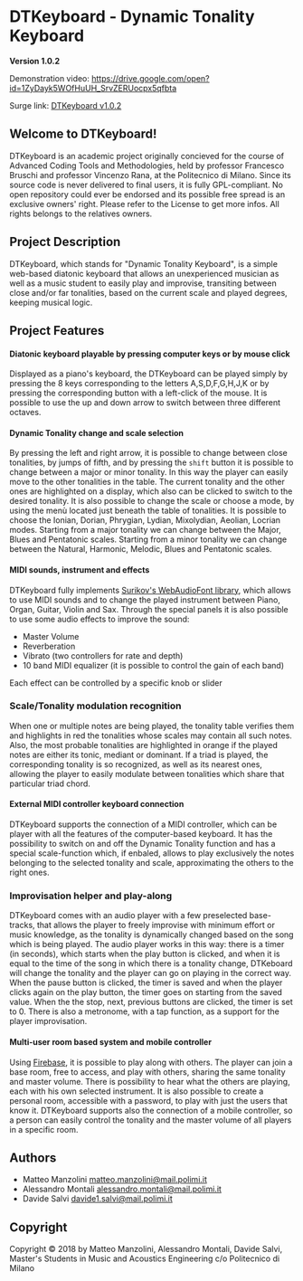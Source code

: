 # DTKeyboard - Dynamic Tonality Keyboard

**Version 1.0.2**

Demonstration video: https://drive.google.com/open?id=1ZyDayk5WOfHuUH_SrvZERUocpx5qfbta

Surge link: [DTKeyboard v1.0.2](https://dt-keyboard.surge.sh/)

## Welcome to DTKeyboard!

DTKeyboard is an academic project originally concieved for the course of Advanced Coding Tools and Methodologies, held by professor Francesco Bruschi and professor Vincenzo Rana, at the Politecnico di Milano.
Since its source code is never delivered to final users, it is fully GPL-compliant.
No open repository could ever be endorsed and its possible free spread is an exclusive owners' right.
Please refer to the License to get more infos.
All rights belongs to the relatives owners.

## Project Description

DTKeyboard, which stands for "Dynamic Tonality Keyboard", is a simple web-based diatonic keyboard that allows an unexperienced musician as well as a music student to easily play and improvise, transiting between close and/or far tonalities, based on the current scale and played degrees, keeping musical logic.

## Project Features

#### Diatonic keyboard playable by pressing computer keys or by mouse click

Displayed as a piano's keyboard, the DTKeyboard can be played simply by pressing the 8 keys corresponding to the letters A,S,D,F,G,H,J,K or by pressing the corresponding button with a left-click of the mouse.
It is possible to use the up and down arrow to switch between three different octaves.

#### Dynamic Tonality change and scale selection

By pressing the left and right arrow, it is possible to change between close tonalities, by jumps of fifth, and by pressing the ```shift``` button it is possible to change between a major or minor tonality. In this way the player can easily move to the other tonalities in the table. The current tonality and the other ones are highlighted on a display, which also can be clicked to switch to the desired tonality.
It is also possible to change the scale or choose a mode, by using the menù located just beneath the table of tonalities. It is possible to choose the Ionian, Dorian, Phrygian, Lydian, Mixolydian, Aeolian, Locrian modes. Starting from a major tonality we can change between the Major, Blues and Pentatonic scales. Starting from a minor tonality we can change between the Natural, Harmonic, Melodic, Blues and Pentatonic scales.
	
#### MIDI sounds, instrument and effects

DTKeyboard fully implements [Surikov's WebAudioFont library](https://surikov.github.io/webaudiofont/), which allows to use MIDI sounds and to change the played instrument between Piano, Organ, Guitar, Violin and Sax. Through the special panels it is also possible to use some audio effects to improve the sound:

- Master Volume
- Reverberation
- Vibrato (two controllers for rate and depth)
- 10 band MIDI equalizer (it is possible to control the gain of each band)

Each effect can be controlled by a specific knob or slider

### Scale/Tonality modulation recognition

When one or multiple notes are being played, the tonality table verifies them and highlights in red the tonalities whose scales may contain all such notes. Also, the most probable tonalities are highlighted in orange if the played notes are either its tonic, mediant or dominant. If a triad is played, the corresponding tonality is so recognized, as well as its nearest ones, allowing the player to easily modulate between tonalities which share that particular triad chord.

#### External MIDI controller keyboard connection 

DTKeyboard supports the connection of a MIDI controller, which can be player with all the features of the computer-based keyboard. It has the possibility to switch on and off the Dynamic Tonality function and has a special scale-function which, if enbaled, allows to play exclusively the notes belonging to the selected tonality and scale, approximating the others to the right ones.

### Improvisation helper and play-along

DTKeyboard comes with an audio player with a few preselected base-tracks, that allows the player to freely improvise with minimum effort or music knowledge, as the tonality is dynamically changed based on the song which is being played. The audio player works in this way: there is a timer (in seconds), which starts when the play button is clicked, and when it is equal to the time of the song in which there is a tonality change, DTKeboard will change the tonality and the player can go on playing in the correct way. When the pause button is clicked, the timer is saved and when the player clicks again on the play button, the timer goes on starting from the saved value. When the the stop, next, previous buttons are clicked, the timer is set to 0. There is also a metronome, with a tap function, as a support for the player improvisation.

#### Multi-user room based system and mobile controller

Using [Firebase](https://firebase.google.com/), it is possible to play along with others. The player can join a base room, free to access, and play with others, sharing the same tonality and master volume. There is possibility to hear what the others are playing, each with his own selected instrument. It is also possible to create a personal room, accessible with a password, to play with just the users that know it.
DTKeyboard supports also the connection of a mobile controller, so a person can easily control the tonality and the master volume of all players in a specific room.

## Authors

- Matteo Manzolini <matteo.manzolini@mail.polimi.it> 
- Alessandro Montali <alessandro.montali@mail.polimi.it>
- Davide Salvi <davide1.salvi@mail.polimi.it>

## Copyright
Copyright © 2018 by Matteo Manzolini, Alessandro Montali, Davide Salvi, Master's Students in Music and Acoustics Engineering c/o Politecnico di Milano
